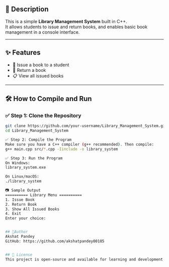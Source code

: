 ## 📝 Description

This is a simple **Library Management System** built in C++.  
It allows students to issue and return books, and enables basic book management in a console interface.

---

## ✨ Features

- 📖 Issue a book to a student  
- 🔁 Return a book  
- 📋 View all issued books  

---

## 🛠️ How to Compile and Run

### ✅ Step 1: Clone the Repository

```bash
git clone https://github.com/your-username/Library_Management_System.git
cd Library_Management_System

✅ Step 2: Compile the Program
Make sure you have a C++ compiler (g++ recommended). Then compile:
g++ main.cpp src/*.cpp -Iinclude -o library_system

✅ Step 3: Run the Program
On Windows:
library_system.exe

On Linux/macOS:
./library_system

📷 Sample Output
========== Library Menu ==========
1. Issue Book
2. Return Book
3. Show All Issued Books
4. Exit
Enter your choice:


## 👤Author
Akshat Pandey
GitHub: https://github.com/akshatpandey00105


## 📄 License
This project is open-source and available for learning and development purposes